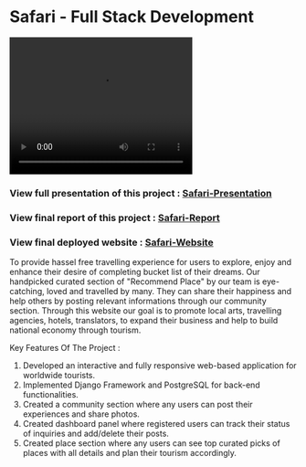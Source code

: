 # Safari - Full Stack Development
<video width="320" height="240" controls>
  <source src="vlc-record-2021-07-12-15h28m23s-Safari Project Demo ‐ Made with Clipchamp-.mp4.mp4" type="video/mp4">
  Your browser does not support the video tag.
</video>
<h3>View full presentation of this project : <a href="Final Year Project Presentation_1.pdf">Safari-Presentation</a></h3>
<h3>View final report of this project : <a href="Final Year Project Presentation_1.pdf">Safari-Report</a></h3>
<h3>View final deployed website : <a href="https://travelwithsafari.herokuapp.com/">Safari-Website</a></h3>

<p>To provide hassel free travelling experience for users to explore, enjoy and enhance their desire of completing bucket list of their dreams. Our handpicked curated section of "Recommend Place" by our team is eye-catching, loved and travelled by many. They can share their happiness and help others by posting relevant informations through our community section. 
Through this website our goal is to promote local arts, travelling agencies, hotels, translators,  to expand their business and help to build national economy through tourism. </p>
<p>Key Features Of The Project :</p>
  <ol>
    <li>
          Developed an interactive and fully responsive web-based application for worldwide tourists.
    </li>
    <li>
          Implemented Django Framework and PostgreSQL for back-end functionalities.
    </li>
    <li>
           Created a community section where any users can post their experiences and share photos.
    </li>
    <li>
           Created dashboard panel where registered users can track their status of inquiries and add/delete their posts.
    </li>
    <li>
          Created place section where any users can see top curated picks of places with all details and plan their tourism accordingly.
    </li>
  </ol>
